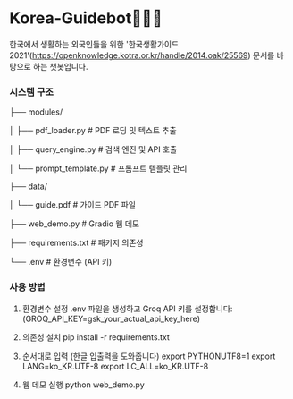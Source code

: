 # Korea-Guidebot🤖🇰🇷
한국에서 생활하는 외국인들을 위한 '한국생활가이드 2021'(https://openknowledge.kotra.or.kr/handle/2014.oak/25569) 문서를 바탕으로 하는 챗봇입니다.

### 시스템 구조
├── modules/

│   ├── pdf_loader.py          # PDF 로딩 및 텍스트 추출

│   ├── query_engine.py        # 검색 엔진 및 API 호출

│   └── prompt_template.py     # 프롬프트 템플릿 관리

├── data/

│   └── guide.pdf             # 가이드 PDF 파일

├── web_demo.py               # Gradio 웹 데모

├── requirements.txt          # 패키지 의존성

└── .env                      # 환경변수 (API 키)

### 사용 방법
1. 환경변수 설정
.env 파일을 생성하고 Groq API 키를 설정합니다:
(GROQ_API_KEY=gsk_your_actual_api_key_here)

2. 의존성 설치
pip install -r requirements.txt

3. 순서대로 입력 (한글 입출력을 도와줍니다)
export PYTHONUTF8=1
export LANG=ko_KR.UTF-8
export LC_ALL=ko_KR.UTF-8

4. 웹 데모 실행
python web_demo.py

